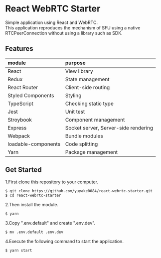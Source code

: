 # React WebRTC Starter
Simple application using React and WebRTC.  
This application reproduces the mechanism of SFU using a native RTCPeerConnection without using a library such as SDK.

## Features
|module|purpose|
|:---|:---|
|React|View library|
|Redux|State management|
|React Router|Client-side routing|
|Styled Components|Styling|
|TypeScript|Checking static type|
|Jest|Unit test|
|Stroybook|Component management|
|Express|Socket server, Server-side rendering|
|Webpack|Bundle modules|
|loadable-components|Code splitting|
|Yarn|Package management|

## Get Started
1.First clone this repository to your computer.
```
$ git clone https://github.com/yuyake0084/react-webrtc-starter.git
$ cd react-webrtc-starter
```

2.Then install the module.
```
$ yarn
```

3.Copy ".env.default" and create ".env.dev".
```
$ mv .env.default .env.dev
```

4.Execute the following command to start the application.
```
$ yarn start
```
